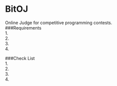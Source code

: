 # BitOJ
Online Judge for competitive programming contests.  
###Requirements  
1.  
2.  
3.  
4.  

###Check List  
1.  
2.  
3.  
4.  
